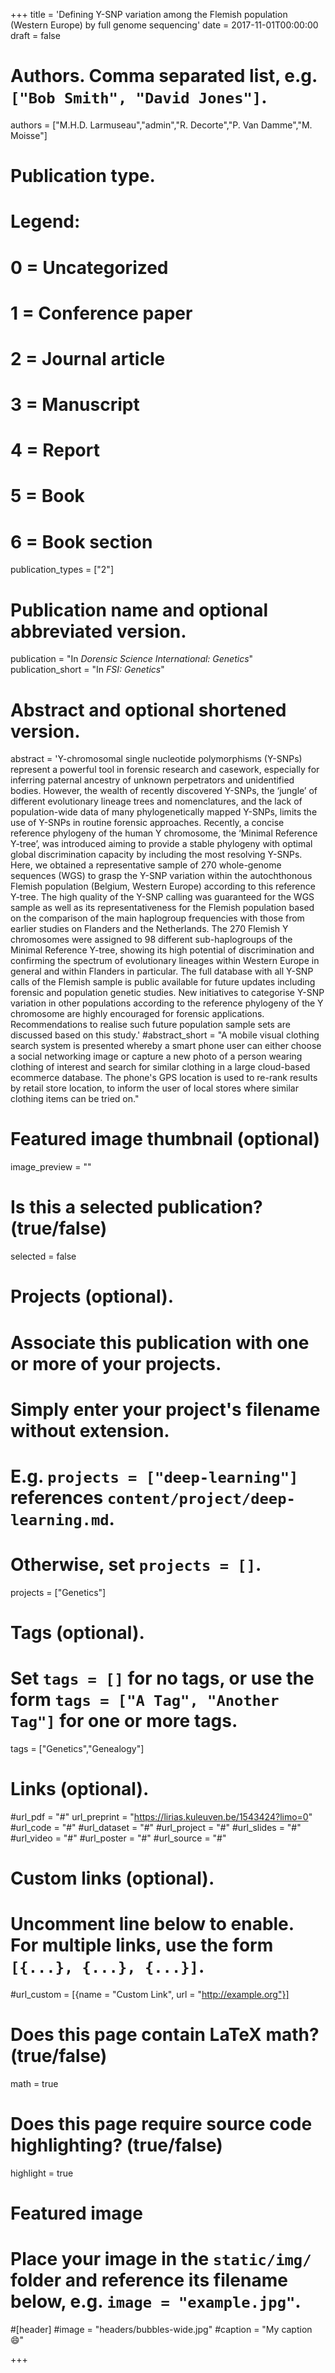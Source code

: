 +++
title = 'Defining Y-SNP variation among the Flemish population (Western Europe) by full genome sequencing'
date = 2017-11-01T00:00:00
draft = false

# Authors. Comma separated list, e.g. `["Bob Smith", "David Jones"]`.
authors = ["M.H.D. Larmuseau","admin","R. Decorte","P. Van Damme","M. Moisse"]

# Publication type.
# Legend:
# 0 = Uncategorized
# 1 = Conference paper
# 2 = Journal article
# 3 = Manuscript
# 4 = Report
# 5 = Book
# 6 = Book section
publication_types = ["2"]

# Publication name and optional abbreviated version.
publication = "In *Dorensic Science International: Genetics*"
publication_short = "In *FSI: Genetics*"

# Abstract and optional shortened version.
abstract = 'Y-chromosomal single nucleotide polymorphisms (Y-SNPs) represent a powerful tool in forensic research and casework, especially for inferring paternal ancestry of unknown perpetrators and unidentified bodies. However, the wealth of recently discovered Y-SNPs, the ‘jungle’ of different evolutionary lineage trees and nomenclatures, and the lack of population-wide data of many phylogenetically mapped Y-SNPs, limits the use of Y-SNPs in routine forensic approaches. Recently, a concise reference phylogeny of the human Y chromosome, the ‘Minimal Reference Y-tree’, was introduced aiming to provide a stable phylogeny with optimal global discrimination capacity by including the most resolving Y-SNPs. Here, we obtained a representative sample of 270 whole-genome sequences (WGS) to grasp the Y-SNP variation within the autochthonous Flemish population (Belgium, Western Europe) according to this reference Y-tree. The high quality of the Y-SNP calling was guaranteed for the WGS sample as well as its representativeness for the Flemish population based on the comparison of the main haplogroup frequencies with those from earlier studies on Flanders and the Netherlands. The 270 Flemish Y chromosomes were assigned to 98 different sub-haplogroups of the Minimal Reference Y-tree, showing its high potential of discrimination and confirming the spectrum of evolutionary lineages within Western Europe in general and within Flanders in particular. The full database with all Y-SNP calls of the Flemish sample is public available for future updates including forensic and population genetic studies. New initiatives to categorise Y-SNP variation in other populations according to the reference phylogeny of the Y chromosome are highly encouraged for forensic applications. Recommendations to realise such future population sample sets are discussed based on this study.'
#abstract_short = "A mobile visual clothing search system is presented whereby a smart phone user can either choose a social networking image or capture a new photo of a person wearing clothing of interest and search for similar clothing in a large cloud-based ecommerce database. The phone's GPS location is used to re-rank results by retail store location, to inform the user of local stores where similar clothing items can be tried on."

# Featured image thumbnail (optional)
image_preview = ""

# Is this a selected publication? (true/false)
selected = false

# Projects (optional).
#   Associate this publication with one or more of your projects.
#   Simply enter your project's filename without extension.
#   E.g. `projects = ["deep-learning"]` references `content/project/deep-learning.md`.
#   Otherwise, set `projects = []`.
projects = ["Genetics"]

# Tags (optional).
#   Set `tags = []` for no tags, or use the form `tags = ["A Tag", "Another Tag"]` for one or more tags.
tags = ["Genetics","Genealogy"]

# Links (optional).
#url_pdf = "#"
url_preprint = "https://lirias.kuleuven.be/1543424?limo=0"
#url_code = "#"
#url_dataset = "#"
#url_project = "#"
#url_slides = "#"
#url_video = "#"
#url_poster = "#"
#url_source = "#"

# Custom links (optional).
#   Uncomment line below to enable. For multiple links, use the form `[{...}, {...}, {...}]`.
#url_custom = [{name = "Custom Link", url = "http://example.org"}]

# Does this page contain LaTeX math? (true/false)
math = true

# Does this page require source code highlighting? (true/false)
highlight = true

# Featured image
# Place your image in the `static/img/` folder and reference its filename below, e.g. `image = "example.jpg"`.
#[header]
#image = "headers/bubbles-wide.jpg"
#caption = "My caption :smile:"

+++

